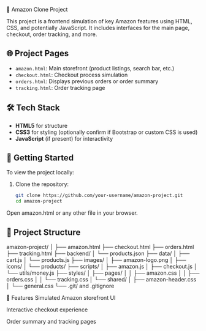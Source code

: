 🛒 Amazon Clone Project

This project is a frontend simulation of key Amazon features using HTML, CSS, and potentially JavaScript. It includes interfaces for the main page, checkout, order tracking, and more.

## 🌐 Project Pages

- `amazon.html`: Main storefront (product listings, search bar, etc.)
- `checkout.html`: Checkout process simulation
- `orders.html`: Displays previous orders or order summary
- `tracking.html`: Order tracking page

## 🛠️ Tech Stack

- **HTML5** for structure
- **CSS3** for styling (optionally confirm if Bootstrap or custom CSS is used)
- **JavaScript** (if present) for interactivity

## 🚀 Getting Started

To view the project locally:

1. Clone the repository:
   ```bash
   git clone https://github.com/your-username/amazon-project.git
   cd amazon-project
Open amazon.html or any other file in your browser.
## 📁 Project Structure

amazon-project/
│
├── amazon.html
├── checkout.html
├── orders.html
├── tracking.html
├── backend/
│ └── products.json
├── data/
│ ├── cart.js
│ └── products.js
├── images/
│ ├── amazon-logo.png
│ ├── icons/
│ └── products/
├── scripts/
│ ├── amazon.js
│ ├── checkout.js
│ └── utils/money.js
├── styles/
│ ├── pages/
│ │ ├── amazon.css
│ │ ├── orders.css
│ │ └── tracking.css
│ └── shared/
│ ├── amazon-header.css
│ └── general.css
└── .git/ and .gitignore


📌 Features
Simulated Amazon storefront UI

Interactive checkout experience

Order summary and tracking pages

